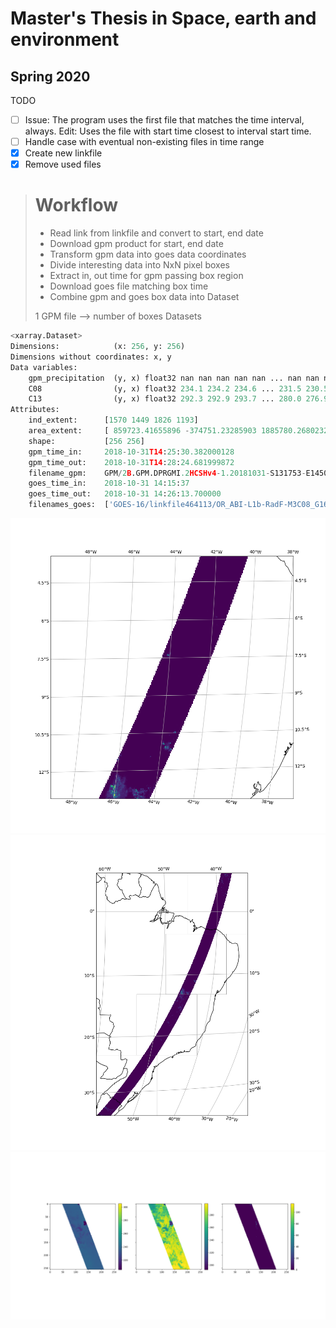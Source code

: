 # Master's Thesis in Space, earth and environment
## Spring 2020

TODO 
- [ ] Issue: The program uses the first file that matches the time interval, always. Edit: Uses the file with start time closest to interval start time.
- [ ] Handle case with eventual non-existing files in time range
- [X] Create new linkfile
- [X] Remove used files 

># Workflow
>- Read link from linkfile and convert to start, end date
>- Download gpm product for start, end date
>- Transform gpm data into goes data coordinates
>- Divide interesting data into NxN pixel boxes
>- Extract in, out time for gpm passing box region
>- Download goes file matching box time
>- Combine gpm and goes box data into Dataset
>
>1 GPM file --> number of boxes Datasets


```python
<xarray.Dataset>
Dimensions:            (x: 256, y: 256)
Dimensions without coordinates: x, y
Data variables:
    gpm_precipitation  (y, x) float32 nan nan nan nan nan ... nan nan nan nan
    C08                (y, x) float32 234.1 234.2 234.6 ... 231.5 230.5 228.6
    C13                (y, x) float32 292.3 292.9 293.7 ... 280.0 276.9 272.4
Attributes:
    ind_extent:      [1570 1449 1826 1193]
    area_extent:     [ 859723.41655896 -374751.23285903 1885780.26802327  651...
    shape:           [256 256]
    gpm_time_in:     2018-10-31T14:25:30.382000128
    gpm_time_out:    2018-10-31T14:28:24.681999872
    filename_gpm:    GPM/2B.GPM.DPRGMI.2HCSHv4-1.20181031-S131753-E145026.026...
    goes_time_in:    2018-10-31 14:15:37
    goes_time_out:   2018-10-31 14:26:13.700000
    filenames_goes:  ['GOES-16/linkfile464113/OR_ABI-L1b-RadF-M3C08_G16_s2018...
```

![](plots/exregionplotp.png)
![](plots/wholeexregionplotp.png)
![](plots/Xy42.png)
